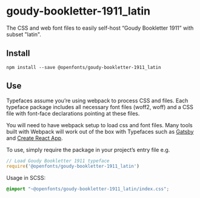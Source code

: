 
# goudy-bookletter-1911_latin

The CSS and web font files to easily self-host “Goudy Bookletter 1911” with subset "latin".

## Install

`npm install --save @openfonts/goudy-bookletter-1911_latin`

## Use

Typefaces assume you’re using webpack to process CSS and files. Each typeface
package includes all necessary font files (woff2, woff) and a CSS file with
font-face declarations pointing at these files.

You will need to have webpack setup to load css and font files. Many tools built
with Webpack will work out of the box with Typefaces such as [Gatsby](https://github.com/gatsbyjs/gatsby)
and [Create React App](https://github.com/facebookincubator/create-react-app).

To use, simply require the package in your project’s entry file e.g.

```javascript
// Load Goudy Bookletter 1911 typeface
require('@openfonts/goudy-bookletter-1911_latin')
```

Usage in SCSS:
```scss
@import "~@openfonts/goudy-bookletter-1911_latin/index.css";
```
